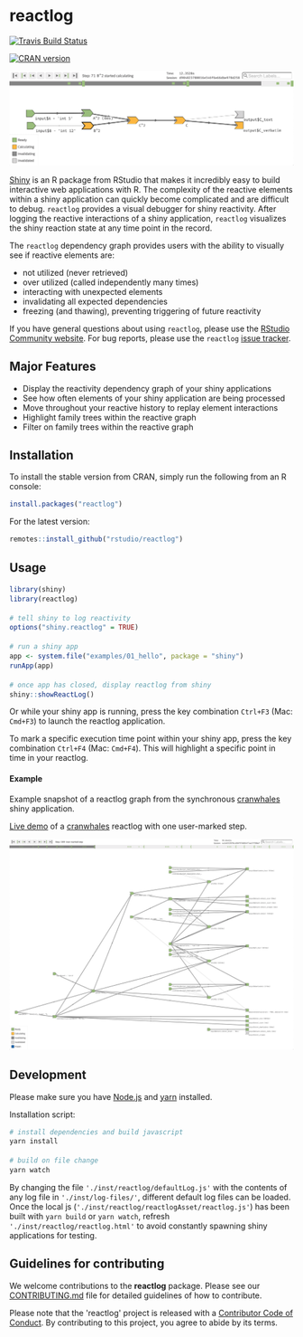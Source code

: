 # reactlog

[![Travis Build Status](https://travis-ci.org/rstudio/reactlog.svg?branch=master)](https://travis-ci.org/rstudio/reactlog)
<!-- [![Coverage status](https://codecov.io/gh/rstudio/reactlog/branch/master/graph/badge.svg)](https://codecov.io/github/rstudio/reactlog?branch=master) -->
[![CRAN version](http://www.r-pkg.org/badges/version/reactlog)](https://cran.r-project.org/package=reactlog)

![](man/figures/pythagoras.png)


[Shiny](http://shiny.rstudio.com/) is an R package from RStudio that makes it incredibly easy to build interactive web applications with R.  The complexity of the reactive elements within a shiny application can quickly become complicated and are difficult to debug.  `reactlog` provides a visual debugger for shiny reactivity.  After logging the reactive interactions of a shiny application, `reactlog` visualizes the shiny reaction state at any time point in the record.

The `reactlog` dependency graph provides users with the ability to visually see if reactive elements are:
* not utilized (never retrieved)
* over utilized (called independently many times)
* interacting with unexpected elements
* invalidating all expected dependencies
* freezing (and thawing), preventing triggering of future reactivity

<!-- For an introduction and examples, visit the [Shiny Dev Center](http://shiny.rstudio.com/). -->

If you have general questions about using `reactlog`, please use the [RStudio Community website](https://community.rstudio.com/c/shiny). For bug reports, please use the `reactlog` [issue tracker](https://github.com/rstudio/reactlog/issues).

## Major Features

* Display the reactivity dependency graph of your shiny applications
* See how often elements of your shiny application are being processed
* Move throughout your reactive history to replay element interactions
* Highlight family trees within the reactive graph
* Filter on family trees within the reactive graph

## Installation

To install the stable version from CRAN, simply run the following from an R console:

```r
install.packages("reactlog")
```

For the latest version:

```r
remotes::install_github("rstudio/reactlog")
```

## Usage


```r
library(shiny)
library(reactlog)

# tell shiny to log reactivity
options("shiny.reactlog" = TRUE)

# run a shiny app
app <- system.file("examples/01_hello", package = "shiny")
runApp(app)

# once app has closed, display reactlog from shiny
shiny::showReactLog()
```

Or while your shiny app is running, press the key combination `Ctrl+F3` (Mac: `Cmd+F3`) to launch the reactlog application.

To mark a specific execution time point within your shiny app, press the key combination `Ctrl+F4` (Mac: `Cmd+F4`). This will highlight a specific point in time in your reactlog.

#### Example

Example snapshot of a reactlog graph from the synchronous [cranwhales](https://github.com/rstudio/cranwhales) shiny application.

[Live demo](https://rstudio.github.io/reactlog/inst/reactlog/reactlog.html) of a [cranwhales](https://github.com/rstudio/cranwhales) reactlog with one user-marked step.

[![](man/figures/example_cranwhales.png)](https://rstudio.github.io/reactlog/inst/reactlog/reactlog.html)

## Development

Please make sure you have [Node.js](https://nodejs.org/en/) and [yarn](https://yarnpkg.com/en/docs/install) installed.

Installation script:

```bash
# install dependencies and build javascript
yarn install

# build on file change
yarn watch
```

By changing the file `'./inst/reactlog/defaultLog.js'` with the contents of any log file in `'./inst/log-files/'`, different default log files can be loaded.  Once the local js (`'./inst/reactlog/reactlogAsset/reactlog.js'`) has been built with `yarn build` or `yarn watch`, refresh `'./inst/reactlog/reactlog.html'` to avoid constantly spawning shiny applications for testing.


## Guidelines for contributing

We welcome contributions to the **reactlog** package. Please see our [CONTRIBUTING.md](.github/CONTRIBUTING.md) file for detailed guidelines of how to contribute.

Please note that the 'reactlog' project is released with a [Contributor Code of Conduct](.github/CODE_OF_CONDUCT.md). By contributing to this project, you agree to abide by its terms.

